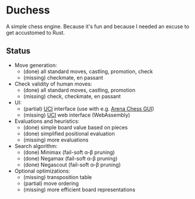 # Duchess
A simple chess engine. 
Because it's fun and because I needed an excuse to get accustomed to Rust.

## Status
- Move generation:
  - (done) all standard moves, castling, promotion, check
  - (missing) checkmate, en passant
- Check validity of human moves:
  - (done) all standard moves, castling, promotion
  - (missing) check, checkmate, en passant
- UI:
  - (partial) [UCI](https://en.wikipedia.org/wiki/Universal_Chess_Interface) interface (use with e.g. [Arena Chess GUI](http://www.playwitharena.de/))
  - (missing) [UCI](https://en.wikipedia.org/wiki/Universal_Chess_Interface) web interface (WebAssembly)
- Evaluations and heuristics:
  - (done) simple board value based on pieces
  - (done) simplified positional evaluation
  - (missing) more evaluations
- Search algorithm:
  - (done) Minimax (fail-soft α-β pruning)
  - (done) Negamax (fail-soft α-β pruning)
  - (done) Negascout (fail-soft α-β pruning)
- Optional optimizations:
  - (missing) transposition table
  - (partial) move ordering
  - (missing) more efficient board representations


